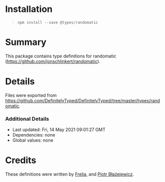 # Installation
> `npm install --save @types/randomatic`

# Summary
This package contains type definitions for randomatic (https://github.com/jonschlinkert/randomatic).

# Details
Files were exported from https://github.com/DefinitelyTyped/DefinitelyTyped/tree/master/types/randomatic.

### Additional Details
 * Last updated: Fri, 14 May 2021 09:01:27 GMT
 * Dependencies: none
 * Global values: none

# Credits
These definitions were written by [Frelia](https://github.com/execfera), and [Piotr Błażejewicz](https://github.com/peterblazejewicz).
